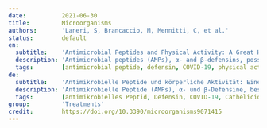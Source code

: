 ```yaml
---
date:          2021-06-30
title:         Microorganisms
authors:       'Laneri, S, Brancaccio, M, Mennitti, C, et al.'
status:        default
en:
  subtitle:    'Antimicrobial Peptides and Physical Activity: A Great Hope against COVID 19'
  description: 'Antimicrobial peptides (AMPs), α- and β-defensins, possess antiviral properties. These AMPs achieve viral inhibition through different mechanisms of action. For example, they can: (i) bind directly to virions; (ii) bind to and modulate host cell-surface receptors, disrupting intracellular signaling; (iii) function as chemokines to augment and alter adaptive immune responses. Given their antiviral properties and the fact that the development of an effective coronavirus disease 2019 (COVID-19) treatment is an urgent public health priority, they and their derivatives are being explored as potential therapies against COVID-19. These explorations using various strategies, range from their direct interaction with the virus to using them as vaccine adjuvants. However, AMPs do not work in isolation, specifically in their role as potent immune modulators, where they interact with toll-like receptors (TLRs) and chemokine receptors. Both of these receptors have been shown to play roles in COVID-19 pathogenesis. In addition, it is known that a healthy lifestyle accompanied by controlled physical activity can represent a natural weapon against COVID-19. In competitive athletes, an increase in serum defensins has been shown to function as self-protection from the attack of microorganisms, consequently a controlled physical activity could act as a support to any therapies in fighting COVID-19. Therefore, including information on all these players’ interactions would produce a complete picture of AMP-based therapies’ response.'
  tags:        [antimicrobial peptide, defensin, COVID-19, physical activity, cathelicidin, chemokine receptor, toll-like receptor]
de:
  subtitle:    'Antimikrobielle Peptide und körperliche Aktivität: Eine große Hoffnung gegen COVID 19'
  description: 'Antimikrobielle Peptide (AMPs), α- und β-Defensine, besitzen antivirale Eigenschaften. Diese AMPs erreichen die virale Hemmung durch verschiedene Wirkmechanismen. Zum Beispiel können sie: (i) direkt an Virionen binden; (ii) an Rezeptoren an der Oberfläche von Wirtszellen binden und diese modulieren, wodurch die intrazelluläre Signalübertragung gestört wird; (iii) als Chemokine fungieren, um die adaptive Immunantwort zu verstärken und zu verändern. Angesichts ihrer antiviralen Eigenschaften und der Tatsache, dass die Entwicklung einer wirksamen Behandlung der Coronavirus-Krankheit 2019 (COVID-19) eine dringende Priorität für die öffentliche Gesundheit ist, werden sie und ihre Derivate als potenzielle Therapien gegen COVID-19 erforscht. Dabei kommen verschiedene Strategien zum Einsatz, die von der direkten Interaktion mit dem Virus bis zur Verwendung als Impfstoffadjuvans reichen. AMPs wirken jedoch nicht isoliert, sondern insbesondere in ihrer Rolle als starke Immunmodulatoren, wo sie mit Toll-like-Rezeptoren (TLRs) und Chemokinrezeptoren interagieren. Diese beiden Rezeptoren spielen nachweislich eine Rolle bei der Pathogenese von COVID-19. Darüber hinaus ist bekannt, dass ein gesunder Lebensstil mit kontrollierter körperlicher Aktivität eine natürliche Waffe gegen COVID-19 darstellen kann. Bei Leistungssportlern hat sich gezeigt, dass ein Anstieg der Serumdefensine als Selbstschutz vor dem Angriff von Mikroorganismen fungiert, so dass eine kontrollierte körperliche Betätigung als Unterstützung für alle Therapien zur Bekämpfung von COVID-19 dienen könnte. Daher würde die Einbeziehung von Informationen über die Wechselwirkungen zwischen all diesen Akteuren ein vollständiges Bild der Reaktion auf AMP-basierte Therapien ergeben.' 
  tags:        [antimikrobielles Peptid, Defensin, COVID-19, Cathelicidin, Chemokinrezeptor, Toll-like-Rezeptor, Körperliche Aktivität]
group:         'Treatments'
credit:        https://doi.org/10.3390/microorganisms9071415
---
```

